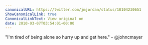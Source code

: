 ```yaml
---
canonicalURL: https://twitter.com/jmjordan/status/10104230651
ShowCanonicalLink: true
CanonicalLinkText: View original on
date: 2010-03-07T03:54:01+00:00
---
```

"I'm tired of being alone so hurry up and get here." - @johncmayer